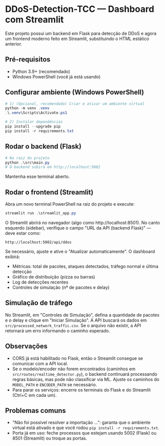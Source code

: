 # DDoS-Detection-TCC — Dashboard com Streamlit

Este projeto possui um backend em Flask para detecção de DDoS e agora um frontend moderno feito em Streamlit, substituindo o HTML estático anterior.

## Pré-requisitos
- Python 3.9+ (recomendado)
- Windows PowerShell (você já está usando)

## Configurar ambiente (Windows PowerShell)

```powershell
# 1) (Opcional, recomendado) Criar e ativar um ambiente virtual
python -m venv .venv
.\.venv\Scripts\Activate.ps1

# 2) Instalar dependências
pip install --upgrade pip
pip install -r requirements.txt
```

## Rodar o backend (Flask)

```powershell
# Na raiz do projeto
python .\src\main.py
# O backend subirá em http://localhost:5002
```

Mantenha esse terminal aberto.

## Rodar o frontend (Streamlit)

Abra um novo terminal PowerShell na raiz do projeto e execute:

```powershell
streamlit run .\streamlit_app.py
```

O Streamlit abrirá no navegador (algo como http://localhost:8501). No canto esquerdo (sidebar), verifique o campo "URL da API (backend Flask)" — deve estar como:

```
http://localhost:5002/api/ddos
```

Se necessário, ajuste e ative o "Atualizar automaticamente". O dashboard exibirá:
- Métricas: total de pacotes, ataques detectados, tráfego normal e última detecção
- Gráfico de distribuição (pizza ou barras)
- Log de detecções recentes
- Controles de simulação (nº de pacotes e delay)

## Simulação de tráfego
No Streamlit, em "Controles de Simulação", defina a quantidade de pacotes e o delay e clique em "Iniciar Simulação". A API buscará os dados em `src/processed_network_traffic.csv`. Se o arquivo não existir, a API retornará um erro informando o caminho esperado.

## Observações
- CORS já está habilitado no Flask, então o Streamlit consegue se comunicar com a API local.
- Se o modelo/encoder não forem encontrados (caminhos em `src/routes/realtime_detector.py`), o backend continuará processando regras básicas, mas pode não classificar via ML. Ajuste os caminhos do `MODEL_PATH` e `ENCODER_PATH` se necessário.
- Para parar os serviços: encerre os terminais do Flask e do Streamlit (Ctrl+C em cada um).

## Problemas comuns
- "Não foi possível resolver a importação ...": garanta que o ambiente virtual está ativado e que você rodou `pip install -r requirements.txt`.
- Porta já em uso: feche processos que estejam usando 5002 (Flask) ou 8501 (Streamlit) ou troque as portas.